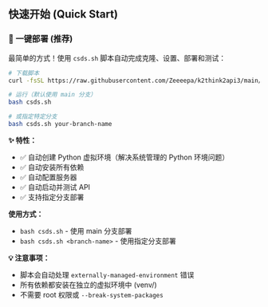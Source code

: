 ## 快速开始 (Quick Start)

### 🚀 一键部署 (推荐)

最简单的方式！使用 `csds.sh` 脚本自动完成克隆、设置、部署和测试：

```bash
# 下载脚本
curl -fsSL https://raw.githubusercontent.com/Zeeeepa/k2think2api3/main/csds.sh -o csds.sh

# 运行（默认使用 main 分支）
bash csds.sh

# 或指定特定分支
bash csds.sh your-branch-name
```

**✨ 特性：**
- ✅ 自动创建 Python 虚拟环境（解决系统管理的 Python 环境问题）
- ✅ 自动安装所有依赖
- ✅ 自动配置服务器
- ✅ 自动启动并测试 API
- ✅ 支持指定分支部署

**使用方式：**
- `bash csds.sh` - 使用 main 分支部署
- `bash csds.sh <branch-name>` - 使用指定分支部署

**💡 注意事项：**
- 脚本会自动处理 `externally-managed-environment` 错误
- 所有依赖都安装在独立的虚拟环境中 (venv/)
- 不需要 root 权限或 `--break-system-packages`

